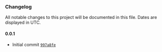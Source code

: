 ### Changelog

All notable changes to this project will be documented in this file. Dates are displayed in UTC.

#### 0.0.1

- Initial commit [`997a8fe`](https://github.com/amittkSharma/eslint-checker/commit/997a8fefc617b9944982970bb16b73ed7c1b85b8)
